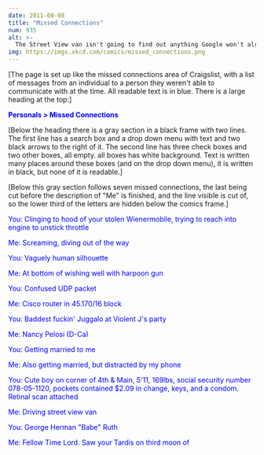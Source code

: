 ```yaml
---
date: 2011-08-08
title: "Missed Connections"
num: 935
alt: >-
  The Street View van isn't going to find out anything Google won't already know from reading my email.
img: https://imgs.xkcd.com/comics/missed_connections.png
---
```

[The page is set up like the missed connections area of Craigslist, with a list of messages from an individual to a person they weren't able to communicate with at the time. All readable text is in blue. There is a large heading at the top:]

<font color="blue">**Personals > Missed Connections**</font>

[Below the heading there is a gray section in a black frame with two lines. The first line has a search box and a  drop down menu with text and two black arrows to the right of it. The second line has three check boxes and two other boxes, all empty. all boxes has white background. Text is written many places around these boxes (and on the drop down menu), it is written in black, but none of it is readable.]

[Below this gray section follows seven missed connections, the last being cut before the description of "Me" is finished, and the line visible is cut of, so the lower third of the letters are hidden below the comics frame.]

<font color="blue">

You: Clinging to hood of your stolen Wienermobile, trying to reach into engine to unstick throttle

Me: Screaming, diving out of the way

You: Vaguely human silhouette

Me: At bottom of wishing well with harpoon gun

You: Confused UDP packet

Me: Cisco router in 45.170/16 block

You: Baddest fuckin' Juggalo at Violent J's party

Me: Nancy Pelosi (D-Ca)

You: Getting married to me

Me: Also getting married, but distracted by my phone

You: Cute boy on corner of 4th & Main, 5'11, 169lbs, social security number 078-05-1120, pockets contained $2.09 in change, keys, and a condom. Retinal scan attached

Me: Driving street view van

You: George Herman "Babe" Ruth

Me: Fellow Time Lord. Saw your Tardis on third moon of

</font>
